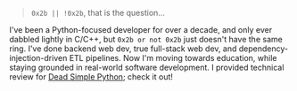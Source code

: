 > `0x2b || !0x2b`, that is the question...

I've been a Python-focused developer for over a decade, and only ever dabbled lightly in C/C++, but `0x2b or not 0x2b` just doesn't have the same ring. I've done backend web dev, true full-stack web dev, and dependency-injection-driven ETL pipelines. Now I'm moving towards education, while staying grounded in real-world software development. I provided technical review for [Dead Simple Python](https://nostarch.com/dead-simple-python); check it out!
